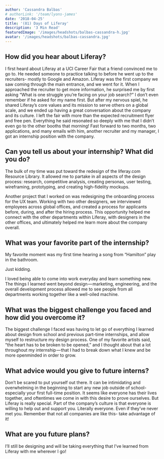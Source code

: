 ```yaml
---
author: 'Cassandra Balbas'
# authorLink: '/team/lyons-james'
date: '2018-04-25'
title: '(81) Days of Liferay'
description: '3 Min Read'
featuredImage: '/images/headshots/balbas-cassandra-h.jpg'
avatar: '/images/headshots/balbas-cassandra.jpg'
---
```


## How did you hear about Liferay?

I first heard about Liferay at a UCI Career Fair that a friend convinced me to go to. He needed someone to practice talking to before he went up to the recruiters- mostly to Google and Amazon. Liferay was the first company we saw coming through the main entrance, and we went for it. When I approached the recruiter to get more information, he surprised me by first asking “What is one struggle you’re facing on your job search?” I don’t even remember if he asked for my name first. But after my nervous spiel, he shared Liferay’s core values and its mission to serve others on a global scale, and we ended up having a great conversation about the company and its culture. I left the fair with more than the expected recruitment flyer and free pen. Everything he said resonated so deeply with me that I didn’t even go to the other booths that morning! Fast forward to two months, two applications, and many emails with him, another recruiter and my manager, I got an internship position with the company.

## Can you tell us about your internship? What did you do?

The bulk of my time was put toward the redesign of the liferay.com Resource Library. It allowed me to partake in all aspects of the design process: research, competitive analysis, creating personas, user testing, wireframing, prototyping, and creating high-fidelity mockups.

Another project that I worked on was redesigning the onboarding process for the UX team. Working with two other designers, we interviewed employees across global offices, and created a process for applicants before, during, and after the hiring process. This opportunity helped me connect with the other departments within Liferay, with designers in the other offices, and ultimately helped me learn more about the company overall.

## What was your favorite part of the internship?

My favorite moment was my first time hearing a song from “Hamilton” play in the bathroom.

Just kidding.

I loved being able to come into work everyday and learn something new. The things I learned went beyond design — marketing, engineering, and the overall development process allowed me to see people from all departments working together like a well-oiled machine.

## What was the biggest challenge you faced and how did you overcome it?

The biggest challenge I faced was having to let go of everything I learned about design from school and previous part-time internships, and allow myself to restructure my design process. One of my favorite artists said, “the heart has to be broken to be opened,” and I thought about that a lot throughout my internship — that I had to break down what I knew and be more openminded in order to grow.

## What advice would you give to future interns?

Don’t be scared to put yourself out there. It can be intimidating and overwhelming in the beginning to start any new job outside of school- especially your first full-time position. It seems like everyone has their lives together, and oftentimes we come in with this desire to prove ourselves. But Liferay is really special. Part of the company’s culture is that everyone is willing to help out and support you. Literally everyone. Even if they’ve never met you. Remember that not all companies are like this- take advantage of it!

## What are you future plans?

I’ll still be designing and will be taking everything that I’ve learned from Liferay with me wherever I go!
